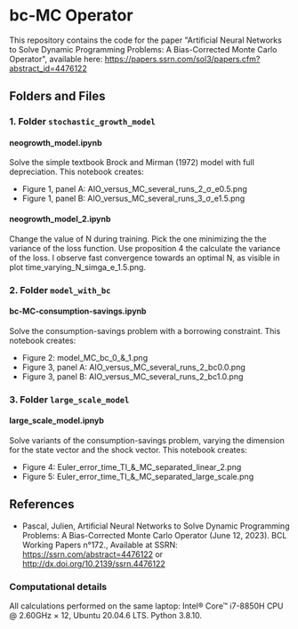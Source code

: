 # bc-MC Operator
This repository contains the code for the paper "Artificial Neural Networks to Solve Dynamic Programming Problems: A Bias-Corrected Monte Carlo Operator", available here:
https://papers.ssrn.com/sol3/papers.cfm?abstract_id=4476122

## Folders and Files
### 1. Folder `stochastic_growth_model`
#### neogrowth_model.ipynb
Solve the simple textbook Brock and Mirman (1972) model with full depreciation. This notebook creates:
* Figure 1, panel A: AIO_versus_MC_several_runs_2_σ_e0.5.png
* Figure 1, panel B: AIO_versus_MC_several_runs_3_σ_e1.5.png

#### neogrowth_model_2.ipynb
Change the value of N during training. Pick the one minimizing the the variance of the loss function. Use proposition 4 the calculate the variance of the loss. I observe fast convergence towards an optimal N, as visible in plot time_varying_N_simga_e_1.5.png.

### 2. Folder `model_with_bc`
#### bc-MC-consumption-savings.ipynb
Solve the consumption-savings problem with a borrowing constraint. This notebook creates:
* Figure 2: model_MC_bc_0_&_1.png
* Figure 3, panel A: AIO_versus_MC_several_runs_2_bc0.0.png
* Figure 3, panel B: AIO_versus_MC_several_runs_2_bc1.0.png

### 3. Folder `large_scale_model`
#### large_scale_model.ipnyb
Solve variants of the consumption-savings problem, varying the dimension for the
state vector and the shock vector. This notebook creates:
* Figure 4: Euler_error_time_TI_&_MC_separated_linear_2.png
* Figure 5: Euler_error_time_TI_&_MC_separated_large_scale.png

## References
* Pascal, Julien, Artificial Neural Networks to Solve Dynamic Programming Problems: A Bias-Corrected Monte Carlo Operator (June 12, 2023). BCL Working Papers n°172., Available at SSRN: https://ssrn.com/abstract=4476122 or http://dx.doi.org/10.2139/ssrn.4476122

### Computational details
All calculations performed on the same laptop: Intel® Core™ i7-8850H CPU @ 2.60GHz × 12, Ubuntu 20.04.6 LTS. Python 3.8.10.
